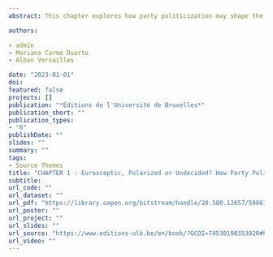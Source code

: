 ```yaml
---
abstract: This chapter explores how party politicization may shape the structure of public attitudes towards European integration through partisan cue-taking processes. Party cues are particularly efficient in the context of party politicization, as it increases cue diversity, fosters cue clarity, and highlights cue directionality. Using a panel data analysis, this chapter focuses on 24 European countries from 1984 and 2018 and relies on data from the Chapel Hill Expert Survey and the Eurobarometer. The main results suggest that party politicization is associated with more diverse public attitudes towards the EU. Cue-taking is stronger when the diversity of party cues is greater, as it provides informational shortcuts that increase citizens’ capacity to position themselves on complex issues. However, party politicization is not related to attitudes' polarization. Cue clarity resulting from the deepening of elite dissensus on European integration does not lead to citizens adopting clear-cut and firm opinions on the same issue. Finally, party politicization of the EU leads to more sceptic opinions. This finding suggests that citizens are influenced by the direction and tone of party cues provided by Eurosceptic political parties, which are the main drivers of party politicization of the EU.

authors:

- admin
- Mariana Carmo Duarte
- Alban Versailles

date: "2023-01-01"
doi: 
featured: false
projects: []
publication: "*Éditions de l'Université de Bruxelles*"
publication_short: ""
publication_types:
- "6"
publishDate: ""
slides: ""
summary: ""
tags:
- Source Themes
title: "CHAPTER 1 : Eurosceptic, Polarized or Undecided? How Party Politicization May Shape the Structure of Public Attitudes Towards European Integration"
subtitle: 
url_code: ""
url_dataset: ""
url_pdf: "https://library.oapen.org/bitstream/handle/20.500.12657/59861/The%20politicization%20of%20the%20European%20Union%20OAPEN.pdf?sequence=1&isAllowed=y"
url_poster: ""
url_project: ""
url_slides: ""
url_source: "https://www.editions-ulb.be/en/book/?GCOI=74530100353020#h2tabDetails"
url_video: ""
---
```


